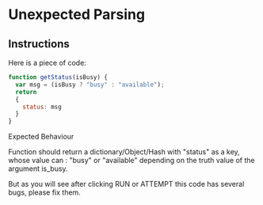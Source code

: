 # Unexpected Parsing

## Instructions

Here is a piece of code:

```js
function getStatus(isBusy) {
  var msg = (isBusy ? "busy" : "available");
  return 
  {
    status: msg
  }
}
```

Expected Behaviour

Function should return a dictionary/Object/Hash with "status" as a key, whose value can : "busy" or "available" depending on the truth value of the argument is_busy.

But as you will see after clicking RUN or ATTEMPT this code has several bugs, please fix them.
